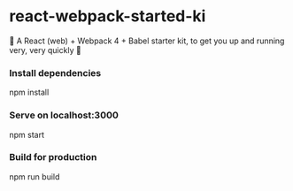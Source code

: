 # react-webpack-started-ki

🚀 A React (web) + Webpack 4 + Babel starter kit, to get you up and running very, very quickly 🚀

### Install dependencies
npm install

### Serve on localhost:3000
npm start

### Build for production
npm run build